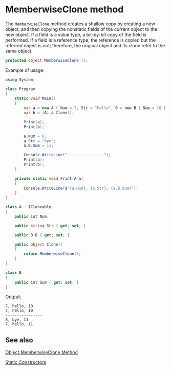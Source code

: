 # MemberwiseClone method

The `MemberwiseClone` method creates a shallow copy by creating a new object, and then copying the nonstatic fields of the current object to the new object. If a field is a value type, a bit-by-bit copy of the field is performed. If a field is a reference type, the reference is copied but the referred object is not; therefore, the original object and its clone refer to the same object.

```csharp
protected object MemberwiseClone ();
```

Example of usage:

```csharp
using System;

class Program
{
    static void Main()
    {
        var a = new A { Num = 7, Str = "hello", B = new B { Sum = 10 } };
        var b = (A) a.Clone();

        Print(a);
        Print(b);

        a.Num = 8;
        a.Str = "bye";
        a.B.Sum = 11;

        Console.WriteLine("----------------");
        Print(a);
        Print(b);
    }

    private static void Print(A a)
    {
        Console.WriteLine($"{a.Num}, {a.Str}, {a.B.Sum}");
    }
}

class A : ICloneable
{
    public int Num;

    public string Str { get; set; }

    public B B { get; set; }

    public object Clone()
    {
        return MemberwiseClone();
    }
}

class B
{
    public int Sum { get; set; }
}
```

Output:

```output
7, hello, 10
7, hello, 10
----------------
8, bye, 11
7, hello, 11
```

## See also

[Object.MemberwiseClone Method](https://docs.microsoft.com/en-us/dotnet/api/system.object.memberwiseclone)

[Static Constructors](https://docs.microsoft.com/en-us/dotnet/csharp/programming-guide/classes-and-structs/static-constructors)
